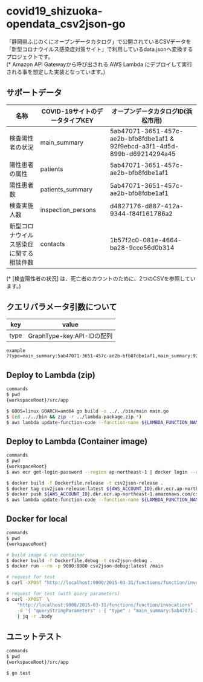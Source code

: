 # covid19_shizuoka-opendata_csv2json-go

「静岡県ふじのくにオープンデータカタログ」で公開されているCSVデータを  
「新型コロナウイルス感染症対策サイト」で利用しているdata.jsonへ変換するプロジェクトです。  
(* Amazon API Gatewayから呼び出される AWS Lambda にデプロイして実行される事を想定した実装となっています。)

## サポートデータ

| 名称 | COVID-19サイトのデータタイプKEY | オープンデータカタログID(浜松市用) |
| --- | --- | --- |
| 検査陽性者の状況 | main_summary | 5ab47071-3651-457c-ae2b-bfb8fdbe1af1 & 92f9ebcd-a3f1-4d5d-899b-d69214294a45 |
| 陽性患者の属性 | patients | 5ab47071-3651-457c-ae2b-bfb8fdbe1af1 |
| 陽性患者数 | patients_summary | 5ab47071-3651-457c-ae2b-bfb8fdbe1af1 |
| 検査実施人数 | inspection_persons| d4827176-d887-412a-9344-f84f161786a2 |
| 新型コロナウイルス感染症に関する相談件数| contacts | 1b57f2c0-081e-4664-ba28-9cce56d0b314 |

(* [検査陽性者の状況] は、死亡者のカウントのために、2つのCSVを参照しています。)

## クエリパラメータ引数について

| key | value |
| --- | --- |
| type | GraphType-key:API-IDの配列 |

```bash
example
?type=main_summary:5ab47071-3651-457c-ae2b-bfb8fdbe1af1,main_summary:92f9ebcd-a3f1-4d5d-899b-d69214294a45,patients:5ab47071-3651-457c-ae2b-bfb8fdbe1af1,patients_summary:5ab47071-3651-457c-ae2b-bfb8fdbe1af1,inspection_persons:d4827176-d887-412a-9344-f84f161786a2,contacts:1b57f2c0-081e-4664-ba28-9cce56d0b314
```

## Deploy to Lambda (zip)

```bash
commands
$ pwd
{workspaceRoot}/src/app

$ GOOS=linux GOARCH=amd64 go build -o ../../bin/main main.go
$ (cd ../../bin && zip -r ../lambda-package.zip *)
$ aws lambda update-function-code --function-name ${LAMBDA_FUNCTION_NAME} --zip-file fileb://../../lambda-package.zip
```

## Deploy to Lambda (Container image)

```bash
commands
$ pwd
{workspaceRoot}
$ aws ecr get-login-password --region ap-northeast-1 | docker login --username AWS --password-stdin ${AWS_ACCOUNT_ID}.dkr.ecr.ap-northeast-1.amazonaws.com

$ docker build -f Dockerfile.release -t csv2json-release .
$ docker tag csv2json-release:latest ${AWS_ACCOUNT_ID}.dkr.ecr.ap-northeast-1.amazonaws.com/csv2json:latest
$ docker push ${AWS_ACCOUNT_ID}.dkr.ecr.ap-northeast-1.amazonaws.com/csv2json:latest
$ aws lambda update-function-code --function-name ${LAMBDA_FUNCTION_NAME} --image-uri ${AWS_ACCOUNT_ID}.dkr.ecr.ap-northeast-1.amazonaws.com/csv2json:latest
```

## Docker for local

```bash
commands
$ pwd
{workspaceRoot}

# build image & run container
$ docker build -f Dockerfile.debug -t csv2json-debug .
$ docker run --rm -p 9000:8080 csv2json-debug:latest /main

# request for test
$ curl -XPOST "http://localhost:9000/2015-03-31/functions/function/invocations" -d '{}' -o ret.json

# request for test (with query parameters)
$ curl -XPOST  \
    "http://localhost:9000/2015-03-31/functions/function/invocations"  \
    -d '{ "queryStringParameters" : { "type" : "main_summary:5ab47071-3651-457c-ae2b-bfb8fdbe1af1" } }' \
    | jq -r .body
```

## ユニットテスト

```bash
commands
$ pwd
{workspaceRoot}/src/app

$ go test
```
